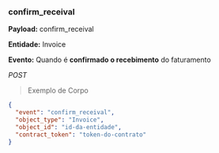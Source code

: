 ### confirm_receival

<strong>Payload:</strong> confirm_receival

<strong>Entidade:</strong> Invoice

<strong>Evento:</strong>
Quando é <strong>confirmado o recebimento</strong> do faturamento

<div class="api-endpoint">
  <div class="endpoint-data">
      <i class="label label-get">POST</i>
  </div>
</div>


> Exemplo de Corpo

```json
{
  "event": "confirm_receival",
  "object_type": "Invoice",
  "object_id": "id-da-entidade",
  "contract_token": "token-do-contrato"
}
```